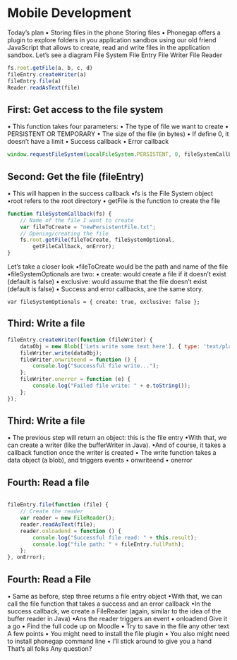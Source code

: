 # Mobile Development

Today’s plan
• Storing files in the phone
Storing files
• Phonegap offers a plugin to explore folders in you application
sandbox using our old friend JavaScript that allows to create, read
and write files in the application sandbox.
Let’s see a diagram
File System File Entry
File Writer
File Reader 
```javascript
fs.root.getFile(a, b, c, d)
fileEntry.createWriter(a)
fileEntry.file(a)
Reader.readAsText(file)
```

## First: Get access to the file system

• This function takes four parameters:
• The type of file we want to create
• PERSISTENT OR TEMPORARY
• The size of the file (in bytes)
• If define 0, it doesn’t have a limit
• Success callback
• Error callback

```javascript
window.requestFileSystem(LocalFileSystem.PERSISTENT, 0, fileSystemCallback, onError);
```

## Second: Get the file (fileEntry)

• This will happen in the success callback
•fs is the File System object
•root refers to the root directory
• getFile is the function to create the file

```javascript
function fileSystemCallback(fs) {
    // Name of the file I want to create
    var fileToCreate = "newPersistentFile.txt";
    // Opening/creating the file
    fs.root.getFile(fileToCreate, fileSystemOptional,
        getFileCallback, onError);
}
```

Let’s take a closer look
•fileToCreate would be the path and name of the file
•fileSystemOptionals are two:
• create: would create a file if it doesn’t exist (default is false)
• exclusive: would assume that the file doesn’t exist (default is false)
• Success and error callbacks, are the same story.


`var fileSystemOptionals = { create: true, exclusive: false };`

## Third: Write a file

```javascript
fileEntry.createWriter(function (fileWriter) {
    dataObj = new Blob(['Lets write some text here'], { type: 'text/plain' });
    fileWriter.write(dataObj);
    fileWriter.onwriteend = function () {
        console.log("Successful file write...");
    };
    fileWriter.onerror = function (e) {
        console.log("Failed file write: " + e.toString());
    };
});
```

## Third: Write a file

• The previous step will return an object: this is the file entry
•With that, we can create a writer (like the bufferWriter in Java).
•And of course, it takes a callback function once the writer is created
• The write function takes a data object (a blob), and triggers events
• onwriteend
• onerror

## Fourth: Read a file

```javascript

fileEntry.file(function (file) {
    // Create the reader
    var reader = new FileReader();
    reader.readAsText(file);
    reader.onloadend = function () {
        console.log("Successful file read: " + this.result);
        console.log("file path: " + fileEntry.fullPath);
    };
}, onError);

```


## Fourth: Read a File

• Same as before, step three returns a file entry object
•With that, we can call the file function that takes a success and an
error callback
•In the success callback, we create a FileReader (again, similar to the
idea of the buffer reader in Java)
•Ans the reader triggers an event
• onloadend
Give it a go
• Find the full code up on Moodle
• Try to save in the file any other text
A few points
• You might need to install the file plugin
• You also might need to install phonegap command line
• I’ll stick around to give you a hand
That’s all folks
Any question?